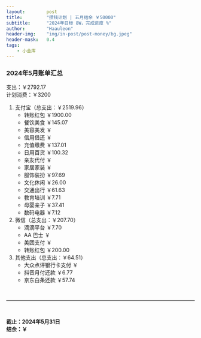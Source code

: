 ```yaml
---
layout:        post
title:         "攒钱计划 | 五月结余 ￥50000"
subtitle:      "2024年目标 8W，完成进度 %"
author:        "Haauleon"
header-img:    "img/in-post/post-money/bg.jpeg"
header-mask:   0.4
tags:
    - 小金库
---
```


### 2024年5月账单汇总             
支出：￥2792.17         
计划消费：￥3200        

1. 支付宝（总支出：￥2519.96）   
    - 转账红包 ￥1900.00   
    - 餐饮美食 ￥145.07    
    - 美容美发 ￥     
    - 信用借还 ￥    
    - 充值缴费 ￥137.01      
    - 日用百货 ￥100.32       
    - 亲友代付 ￥      
    - 家居家装 ￥     
    - 服饰装扮 ￥97.69     
    - 文化休闲 ￥26.00     
    - 交通出行 ￥61.63       
    - 教育培训 ￥7.71             
    - 母婴亲子 ￥37.41             
    - 数码电器 ￥7.12           
2. 微信（总支出：￥207.70）      
    - 滴滴平台 ￥7.70     
    - AA 巴士 ￥    
    - 美团支付 ￥     
    - 转账红包 ￥200.00           
3. 其他支出（总支出：￥64.51）     
    - 大众点评银行卡支付 ￥    
    - 抖音月付还款 ￥6.77    
    - 京东白条还款 ￥57.74   

<br>

---

<br>

**截止：2024年5月31日**      
**结余：￥**        
